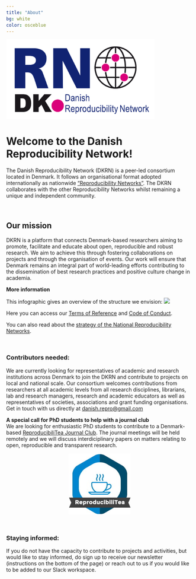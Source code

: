 ```yaml
---
title: "About"
bg: white
color: osceblue
---
```


<img src="img/DKRN_logo.png" style="max-width:400px">

# **Welcome to the Danish Reproducibility Network!**

The Danish Reproducibility Network (DKRN) is a peer-led consortium located in Denmark. It follows an organisational format adopted internationally as nationwide [“Reproducibility Networks”](https://www.ukrn.org/international-networks/). The DKRN collaborates with the other Reproducibility Networks whilst remaining a unique and independent community. 

<br>   
  
## **Our mission**

DKRN is a platform that connects Denmark-based researchers aiming to promote, facilitate and educate about open, reproducible and robust research. We aim to achieve this through fostering collaborations on projects and through the organisation of events. Our work will ensure that Denmark remains an integral part of world-leading efforts contributing to the dissemination of best research practices and positive culture change in academia.  
  
**More information**  

This infographic gives an overview of the structure we envision:
<img src="img/dkrn_structure.png" style="max-width:400px">

Here you can access our [Terms of Reference](https://drive.google.com/file/d/1el5NEov6rMj2osI4BVqTGYomihytaIkt/view?usp=sharing) and [Code of Conduct]( https://drive.google.com/file/d/1xzJkMTDthqXga3JKyOsQ8uRjTZtAWJh6/view?usp=sharing). 

You can also read about the [strategy of the National Reproducibility Networks](https://osf.io/aq5je). 
  
 <br>   
    
### **Contributors needed:**  
  
We are currently looking for representatives of academic and research institutions across Denmark to join the DKRN and contribute to projects on local and national scale. Our consortium welcomes contributions from researchers at all academic levels from all research disciplines, librarians, lab and research managers, research and academic educators as well as representatives of societies, associations and grant funding organisations. Get in touch with us directly at danish.repro@gmail.com   
  
**A special call for PhD students to help with a journal club**  
We are looking for enthusiastic PhD students to contribute to a Denmark-based [ReproducibiliTea Journal Club](https://reproducibilitea.org/). The journal meetings will be held remotely and we will discuss interdiciplinary papers on matters relating to open, reproducible and transparent research.  
  
<p align="center">
<img src="img/reproducibiliTea_logo.jpg" align="center">
</p>  
  
<br>  
  
### **Staying informed:**  
If you do not have the capacity to contribute to projects and activities, but would like to stay informed, do sign up to receive our newsletter (instructions on the bottom of the page) or reach out to us if you would like to be added to our Slack workspace. 

